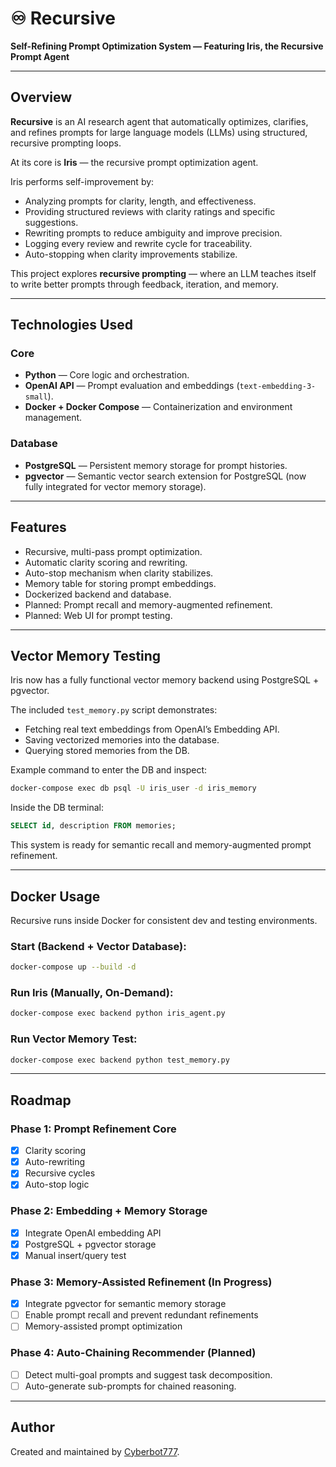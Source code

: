 
# ♾️ Recursive

**Self-Refining Prompt Optimization System — Featuring Iris, the Recursive Prompt Agent**

---

## Overview

**Recursive** is an AI research agent that automatically optimizes, clarifies, and refines prompts for large language models (LLMs) using structured, recursive prompting loops.

At its core is **Iris** — the recursive prompt optimization agent.

Iris performs self-improvement by:
- Analyzing prompts for clarity, length, and effectiveness.
- Providing structured reviews with clarity ratings and specific suggestions.
- Rewriting prompts to reduce ambiguity and improve precision.
- Logging every review and rewrite cycle for traceability.
- Auto-stopping when clarity improvements stabilize.

This project explores **recursive prompting** — where an LLM teaches itself to write better prompts through feedback, iteration, and memory.

---

## Technologies Used

### Core
- **Python** — Core logic and orchestration.
- **OpenAI API** — Prompt evaluation and embeddings (`text-embedding-3-small`).
- **Docker + Docker Compose** — Containerization and environment management.

### Database
- **PostgreSQL** — Persistent memory storage for prompt histories.
- **pgvector** — Semantic vector search extension for PostgreSQL (now fully integrated for vector memory storage).

---

## Features

- Recursive, multi-pass prompt optimization.
- Automatic clarity scoring and rewriting.
- Auto-stop mechanism when clarity stabilizes.
- Memory table for storing prompt embeddings.
- Dockerized backend and database.
- Planned: Prompt recall and memory-augmented refinement.
- Planned: Web UI for prompt testing.

---

## Vector Memory Testing

Iris now has a fully functional vector memory backend using PostgreSQL + pgvector.

The included `test_memory.py` script demonstrates:
- Fetching real text embeddings from OpenAI’s Embedding API.
- Saving vectorized memories into the database.
- Querying stored memories from the DB.

Example command to enter the DB and inspect:
```bash
docker-compose exec db psql -U iris_user -d iris_memory
```

Inside the DB terminal:
```sql
SELECT id, description FROM memories;
```

This system is ready for semantic recall and memory-augmented prompt refinement.

---

## Docker Usage

Recursive runs inside Docker for consistent dev and testing environments.

### Start (Backend + Vector Database):
```bash
docker-compose up --build -d
```

### Run Iris (Manually, On-Demand):
```bash
docker-compose exec backend python iris_agent.py
```

### Run Vector Memory Test:
```bash
docker-compose exec backend python test_memory.py
```

---

## Roadmap

### **Phase 1:** Prompt Refinement Core
- [x] Clarity scoring
- [x] Auto-rewriting
- [x] Recursive cycles
- [x] Auto-stop logic

### **Phase 2:** Embedding + Memory Storage
- [x] Integrate OpenAI embedding API
- [x] PostgreSQL + pgvector storage
- [x] Manual insert/query test

### **Phase 3:** Memory-Assisted Refinement (In Progress)
- [x] Integrate pgvector for semantic memory storage
- [ ] Enable prompt recall and prevent redundant refinements
- [ ] Memory-assisted prompt optimization

### **Phase 4:** Auto-Chaining Recommender (Planned)
- [ ] Detect multi-goal prompts and suggest task decomposition.
- [ ] Auto-generate sub-prompts for chained reasoning.

---
## Author

Created and maintained by [Cyberbot777](https://github.com/Cyberbot777).



